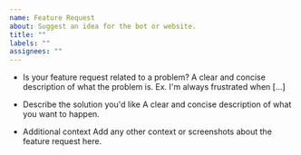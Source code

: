 ```yaml
---
name: Feature Request
about: Suggest an idea for the bot or website.
title: ""
labels: ""
assignees: ""
---
```


-   Is your feature request related to a problem?
    A clear and concise description of what the problem is. Ex. I'm always frustrated when [...]

-   Describe the solution you'd like
    A clear and concise description of what you want to happen.

-   Additional context
    Add any other context or screenshots about the feature request here.
